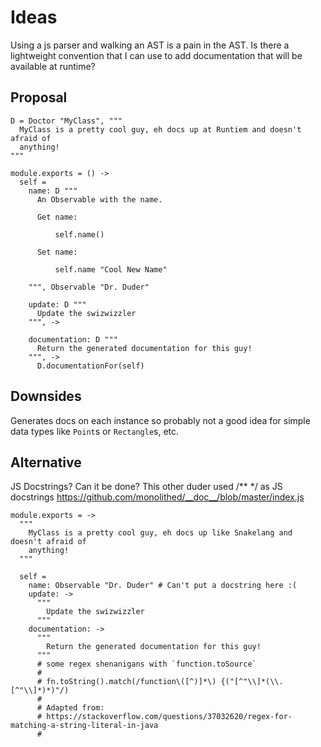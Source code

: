 Ideas
=====

Using a js parser and walking an AST is a pain in the AST. Is there a lightweight
convention that I can use to add documentation that will be available at runtime?

Proposal
--------

    D = Doctor "MyClass", """
      MyClass is a pretty cool guy, eh docs up at Runtiem and doesn't afraid of
      anything!
    """

    module.exports = () ->
      self =
        name: D """
          An Observable with the name.
          
          Get name:
          
              self.name()
          
          Set name:
          
              self.name "Cool New Name"
  
        """, Observable "Dr. Duder"

        update: D """
          Update the swizwizzler
        """, ->

        documentation: D """
          Return the generated documentation for this guy!
        """, ->
          D.documentationFor(self)

Downsides
---------

Generates docs on each instance so probably not a good idea for simple data types
like `Point`s or `Rectangle`s, etc.

Alternative
-----------

JS Docstrings? Can it be done? This other duder used /** */ as JS docstrings
https://github.com/monolithed/__doc__/blob/master/index.js

    module.exports = ->
      """
        MyClass is a pretty cool guy, eh docs up like Snakelang and doesn't afraid of
        anything!
      """
    
      self = 
        name: Observable "Dr. Duder" # Can't put a docstring here :(
        update: ->
          """
            Update the swizwizzler
          """
        documentation: ->
          """
            Return the generated documentation for this guy!
          """
          # some regex shenanigans with `function.toSource`
          #
          # fn.toString().match(/function\([^)]*\) {("[^"\\]*(\\.[^"\\]*)*)"/)
          # 
          # Adapted from:
          # https://stackoverflow.com/questions/37032620/regex-for-matching-a-string-literal-in-java
          #
          
